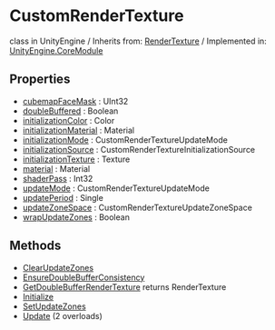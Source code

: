# CustomRenderTexture
class in UnityEngine
 / Inherits from: <a href="https://docs.unity3d.com/6000.0/Documentation/ScriptReference/RenderTexture.html">RenderTexture</a> / Implemented in: <a href="https://docs.unity3d.com/6000.0/Documentation/ScriptReference/UnityEngine.CoreModule.html">UnityEngine.CoreModule</a>

## Properties
- <a href="https://docs.unity3d.com/6000.0/Documentation/ScriptReference/CustomRenderTexture-cubemapFaceMask.html">cubemapFaceMask</a> : UInt32
- <a href="https://docs.unity3d.com/6000.0/Documentation/ScriptReference/CustomRenderTexture-doubleBuffered.html">doubleBuffered</a> : Boolean
- <a href="https://docs.unity3d.com/6000.0/Documentation/ScriptReference/CustomRenderTexture-initializationColor.html">initializationColor</a> : Color
- <a href="https://docs.unity3d.com/6000.0/Documentation/ScriptReference/CustomRenderTexture-initializationMaterial.html">initializationMaterial</a> : Material
- <a href="https://docs.unity3d.com/6000.0/Documentation/ScriptReference/CustomRenderTexture-initializationMode.html">initializationMode</a> : CustomRenderTextureUpdateMode
- <a href="https://docs.unity3d.com/6000.0/Documentation/ScriptReference/CustomRenderTexture-initializationSource.html">initializationSource</a> : CustomRenderTextureInitializationSource
- <a href="https://docs.unity3d.com/6000.0/Documentation/ScriptReference/CustomRenderTexture-initializationTexture.html">initializationTexture</a> : Texture
- <a href="https://docs.unity3d.com/6000.0/Documentation/ScriptReference/CustomRenderTexture-material.html">material</a> : Material
- <a href="https://docs.unity3d.com/6000.0/Documentation/ScriptReference/CustomRenderTexture-shaderPass.html">shaderPass</a> : Int32
- <a href="https://docs.unity3d.com/6000.0/Documentation/ScriptReference/CustomRenderTexture-updateMode.html">updateMode</a> : CustomRenderTextureUpdateMode
- <a href="https://docs.unity3d.com/6000.0/Documentation/ScriptReference/CustomRenderTexture-updatePeriod.html">updatePeriod</a> : Single
- <a href="https://docs.unity3d.com/6000.0/Documentation/ScriptReference/CustomRenderTexture-updateZoneSpace.html">updateZoneSpace</a> : CustomRenderTextureUpdateZoneSpace
- <a href="https://docs.unity3d.com/6000.0/Documentation/ScriptReference/CustomRenderTexture-wrapUpdateZones.html">wrapUpdateZones</a> : Boolean

## Methods
- <a href="https://docs.unity3d.com/6000.0/Documentation/ScriptReference/CustomRenderTexture.ClearUpdateZones.html">ClearUpdateZones</a>
- <a href="https://docs.unity3d.com/6000.0/Documentation/ScriptReference/CustomRenderTexture.EnsureDoubleBufferConsistency.html">EnsureDoubleBufferConsistency</a>
- <a href="https://docs.unity3d.com/6000.0/Documentation/ScriptReference/CustomRenderTexture.GetDoubleBufferRenderTexture.html">GetDoubleBufferRenderTexture</a> returns RenderTexture
- <a href="https://docs.unity3d.com/6000.0/Documentation/ScriptReference/CustomRenderTexture.Initialize.html">Initialize</a>
- <a href="https://docs.unity3d.com/6000.0/Documentation/ScriptReference/CustomRenderTexture.SetUpdateZones.html">SetUpdateZones</a>
- <a href="https://docs.unity3d.com/6000.0/Documentation/ScriptReference/CustomRenderTexture.Update.html">Update</a> (2 overloads)
